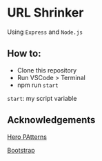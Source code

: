 # URL Shrinker

Using `Express` and `Node.js`

## How to:

* Clone this repository
* Run VSCode > Terminal
* npm run `start`

`start`: my script variable

## Acknowledgements
[Hero PAtterns](https://www.heropatterns.com/)

[Bootstrap](https://getbootstrap.com/)

